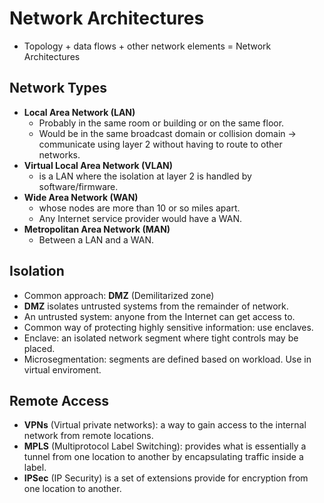 # Network Architectures

- Topology + data flows + other network elements = Network Architectures

## Network Types
- **Local Area Network (LAN)**
    - Probably in the same room or building or on the same floor.
    - Would be in the same broadcast domain or collision domain -> communicate using layer 2 without having to route to other networks.
- **Virtual Local Area Network (VLAN)**
    - is a LAN where the isolation at layer 2 is handled by software/firmware.
- **Wide Area Network (WAN)**
    - whose nodes are more than 10 or so miles apart.
    - Any Internet service provider would have a WAN.
- **Metropolitan Area Network (MAN)**
    - Between a LAN and a WAN.

## Isolation

- Common approach: **DMZ** (Demilitarized zone)
- **DMZ** isolates untrusted systems from the remainder of network.
- An untrusted system: anyone from the Internet can get access to.
- Common way of protecting highly sensitive information: use enclaves.
- Enclave: an isolated network segment where tight controls may be placed.
- Microsegmentation: segments are defined based on workload. Use in virtual enviroment.

## Remote Access
- **VPNs** (Virtual private networks): a way to gain access to the internal network from remote locations.
- **MPLS** (Multiprotocol Label Switching): provides what is essentially a tunnel from one location to another by encapsulating traffic inside a label.
- **IPSec** (IP Security) is a set of extensions provide for encryption from one location to another.